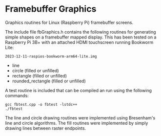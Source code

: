 # Framebuffer Graphics
Graphics routines for Linux (Raspberry Pi) framebuffer screens.

The include file fbGraphics.h contains the following routines for generating simple shapes on a framebuffer mapped display.
This has been tested on a Raspberry Pi 3B+ with an attached HDMI touchscreen running Bookworm Lite:  
~~~
2023-12-11-raspios-bookworm-arm64-lite.img
~~~

- line
- circle (filled or unfilled)
- rectangle (filled or unfilled)
- rounded_rectangle (filled or unfilled)

A test routine is included that can be compiled an run using the following commands:
```
gcc fbtest.cpp -o fbtest -lstdc++
./fbtest
```
The line and circle drawing routines were implemented using Bresenham's line and circle algorithms. The fill routines were implemented by simply drawing lines between raster endpoints.
